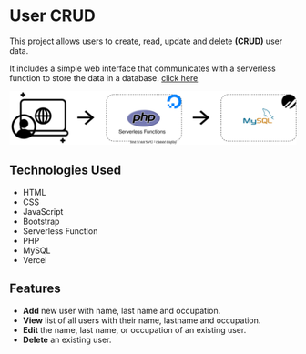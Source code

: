 # User CRUD

This project allows users to create, read, update and delete **(CRUD)** user data.
 
It includes a simple web interface that communicates with a serverless function to store the data in a database. [click here](https://user-crud-theta.vercel.app/)

<img src="./.github/CRUD.drawio.svg">

## Technologies Used

- HTML
- CSS
- JavaScript
- Bootstrap
- Serverless Function
- PHP
- MySQL
- Vercel

## Features

- **Add** new user with name, last name and occupation.
- **View** list of all users with their name, lastname and occupation.
- **Edit** the name, last name, or occupation of an existing user.
- **Delete** an existing user.

